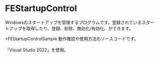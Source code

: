 # FEStartupControl
Windowsのスタートアップを管理するプログラムです。登録されているスタートアップを取得したり、登録、削除、無効化/有効化、ができます。

*FEStartupControlSample
動作確認や使用方法のソースコードです。  <br>
<br>
「Visual Studio 2022」を使用。
